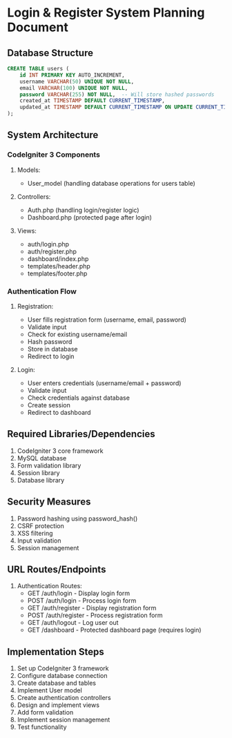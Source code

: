 # Login & Register System Planning Document

## Database Structure
```sql
CREATE TABLE users (
    id INT PRIMARY KEY AUTO_INCREMENT,
    username VARCHAR(50) UNIQUE NOT NULL,
    email VARCHAR(100) UNIQUE NOT NULL,
    password VARCHAR(255) NOT NULL,  -- Will store hashed passwords
    created_at TIMESTAMP DEFAULT CURRENT_TIMESTAMP,
    updated_at TIMESTAMP DEFAULT CURRENT_TIMESTAMP ON UPDATE CURRENT_TIMESTAMP
);
```

## System Architecture

### CodeIgniter 3 Components
1. Models:
   - User_model (handling database operations for users table)

2. Controllers:
   - Auth.php (handling login/register logic)
   - Dashboard.php (protected page after login)

3. Views:
   - auth/login.php
   - auth/register.php
   - dashboard/index.php
   - templates/header.php
   - templates/footer.php

### Authentication Flow
1. Registration:
   - User fills registration form (username, email, password)
   - Validate input
   - Check for existing username/email
   - Hash password
   - Store in database
   - Redirect to login

2. Login:
   - User enters credentials (username/email + password)
   - Validate input
   - Check credentials against database
   - Create session
   - Redirect to dashboard

## Required Libraries/Dependencies
1. CodeIgniter 3 core framework
2. MySQL database
3. Form validation library
4. Session library
5. Database library

## Security Measures
1. Password hashing using password_hash()
2. CSRF protection
3. XSS filtering
4. Input validation
5. Session management

## URL Routes/Endpoints
1. Authentication Routes:
   - GET /auth/login - Display login form
   - POST /auth/login - Process login form
   - GET /auth/register - Display registration form
   - POST /auth/register - Process registration form
   - GET /auth/logout - Log user out
   - GET /dashboard - Protected dashboard page (requires login)

## Implementation Steps
1. Set up CodeIgniter 3 framework
2. Configure database connection
3. Create database and tables
4. Implement User model
5. Create authentication controllers
6. Design and implement views
7. Add form validation
8. Implement session management
9. Test functionality
